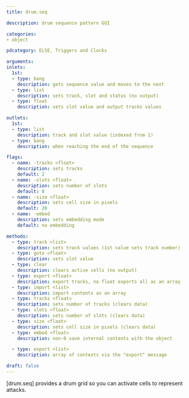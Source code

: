 ```yaml
---
title: drum.seq

description: drum sequence pattern GUI

categories:
- object

pdcategory: ELSE, Triggers and Clocks

arguments:
inlets:
  1st:
  - type: bang
    description: gets sequence value and moves to the next
  - type: list
    description: sets track, slot and status (no output)
  - type: float
    description: sets slot value and output tracks values

outlets:
  1st:
  - type: list
    description: track and slot value (indexed from 1)
  - type: bang
    description: when reaching the end of the sequence

flags:
  - name: -tracks <float>
    description: sets tracks
    default: 2
  - name: -slots <float>
    description: sets number of slots
    default: 8
  - name: -size <float>
    description: sets cell size in pixels
    default: 20
  - name: -embed
    description: sets embedding mode
    default: no embedding

methods:
  - type: track <list>
    description: sets track values (1st value sets track number)
  - type: goto <float>
    description: sets slot value
  - type: clear
    description: clears active cells (no output)
  - type: export <float>
    description: export tracks, no float exports all as an array
  - type: import <list>
    description: import contents as an array
  - type: tracks <float>
    description: sets number of tracks (clears data)
  - type: slots <float>
    description: sets number of slots (clears data)
  - type: size <float>
    description: sets cell size in pixels (clears data)
  - type: embed <float>
    description: non-0 save internal contents with the object

  - type: export <list>
    description: array of contexts via the "export" message

draft: false
---
```


[drum.seq] provides a drum grid so you can activate cells to represent attacks.

